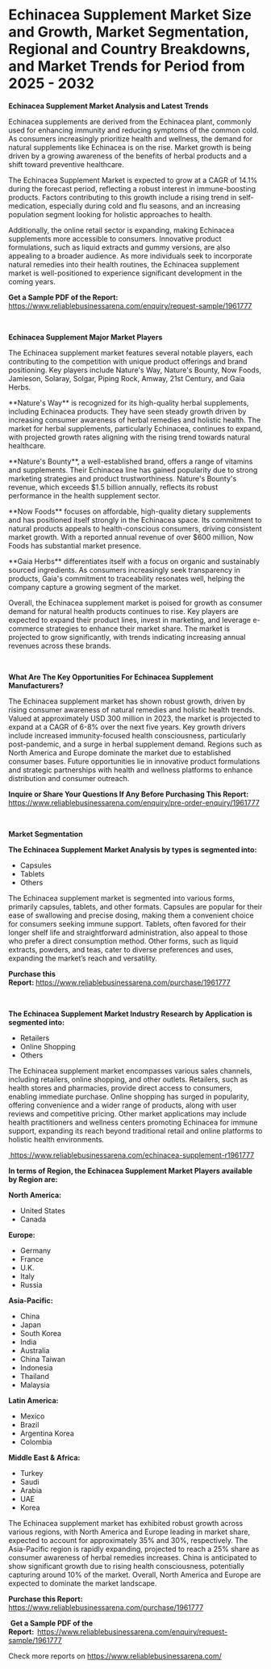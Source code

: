 <p><h1>Echinacea Supplement Market Size and Growth, Market Segmentation, Regional and Country Breakdowns, and Market Trends for Period from 2025 -  2032</h1></p><p><strong>Echinacea Supplement Market Analysis and Latest Trends</strong></p>
<p><p>Echinacea supplements are derived from the Echinacea plant, commonly used for enhancing immunity and reducing symptoms of the common cold. As consumers increasingly prioritize health and wellness, the demand for natural supplements like Echinacea is on the rise. Market growth is being driven by a growing awareness of the benefits of herbal products and a shift toward preventive healthcare.</p><p>The Echinacea Supplement Market is expected to grow at a CAGR of 14.1% during the forecast period, reflecting a robust interest in immune-boosting products. Factors contributing to this growth include a rising trend in self-medication, especially during cold and flu seasons, and an increasing population segment looking for holistic approaches to health.</p><p>Additionally, the online retail sector is expanding, making Echinacea supplements more accessible to consumers. Innovative product formulations, such as liquid extracts and gummy versions, are also appealing to a broader audience. As more individuals seek to incorporate natural remedies into their health routines, the Echinacea supplement market is well-positioned to experience significant development in the coming years.</p></p>
<p><strong>Get a Sample PDF of the Report:&nbsp;</strong> <a href="https://www.reliablebusinessarena.com/enquiry/request-sample/1961777?utm_campaign=1948&utm_medium=2&utm_source=Github&utm_content=ia&utm_term=08032025&utm_id=echinacea-supplement">https://www.reliablebusinessarena.com/enquiry/request-sample/1961777</a></p>
<p>&nbsp;</p>
<p><strong>Echinacea Supplement Major Market Players</strong></p>
<p><p>The Echinacea supplement market features several notable players, each contributing to the competition with unique product offerings and brand positioning. Key players include Nature's Way, Nature's Bounty, Now Foods, Jamieson, Solaray, Solgar, Piping Rock, Amway, 21st Century, and Gaia Herbs.</p><p>**Nature's Way** is recognized for its high-quality herbal supplements, including Echinacea products. They have seen steady growth driven by increasing consumer awareness of herbal remedies and holistic health. The market for herbal supplements, particularly Echinacea, continues to expand, with projected growth rates aligning with the rising trend towards natural healthcare.</p><p>**Nature's Bounty**, a well-established brand, offers a range of vitamins and supplements. Their Echinacea line has gained popularity due to strong marketing strategies and product trustworthiness. Nature's Bounty's revenue, which exceeds $1.5 billion annually, reflects its robust performance in the health supplement sector.</p><p>**Now Foods** focuses on affordable, high-quality dietary supplements and has positioned itself strongly in the Echinacea space. Its commitment to natural products appeals to health-conscious consumers, driving consistent market growth. With a reported annual revenue of over $600 million, Now Foods has substantial market presence.</p><p>**Gaia Herbs** differentiates itself with a focus on organic and sustainably sourced ingredients. As consumers increasingly seek transparency in products, Gaia's commitment to traceability resonates well, helping the company capture a growing segment of the market.</p><p>Overall, the Echinacea supplement market is poised for growth as consumer demand for natural health products continues to rise. Key players are expected to expand their product lines, invest in marketing, and leverage e-commerce strategies to enhance their market share. The market is projected to grow significantly, with trends indicating increasing annual revenues across these brands.</p></p>
<p>&nbsp;</p>
<p><strong>What Are The Key Opportunities For Echinacea Supplement Manufacturers?</strong></p>
<p><p>The Echinacea supplement market has shown robust growth, driven by rising consumer awareness of natural remedies and holistic health trends. Valued at approximately USD 300 million in 2023, the market is projected to expand at a CAGR of 6-8% over the next five years. Key growth drivers include increased immunity-focused health consciousness, particularly post-pandemic, and a surge in herbal supplement demand. Regions such as North America and Europe dominate the market due to established consumer bases. Future opportunities lie in innovative product formulations and strategic partnerships with health and wellness platforms to enhance distribution and consumer outreach.</p></p>
<p><strong>Inquire or Share Your Questions If Any Before Purchasing This Report:</strong> <a href="https://www.reliablebusinessarena.com/enquiry/pre-order-enquiry/1961777?utm_campaign=1948&utm_medium=2&utm_source=Github&utm_content=ia&utm_term=08032025&utm_id=echinacea-supplement">https://www.reliablebusinessarena.com/enquiry/pre-order-enquiry/1961777</a></p>
<p>&nbsp;</p>
<p><strong>Market Segmentation</strong></p>
<p><strong>The Echinacea Supplement Market Analysis by types is segmented into:</strong></p>
<p><ul><li>Capsules</li><li>Tablets</li><li>Others</li></ul></p>
<p><p>The Echinacea supplement market is segmented into various forms, primarily capsules, tablets, and other formats. Capsules are popular for their ease of swallowing and precise dosing, making them a convenient choice for consumers seeking immune support. Tablets, often favored for their longer shelf life and straightforward administration, also appeal to those who prefer a direct consumption method. Other forms, such as liquid extracts, powders, and teas, cater to diverse preferences and uses, expanding the market’s reach and versatility.</p></p>
<p><strong>Purchase this Report:&nbsp;</strong><a href="https://www.reliablebusinessarena.com/purchase/1961777?utm_campaign=1948&utm_medium=2&utm_source=Github&utm_content=ia&utm_term=08032025&utm_id=echinacea-supplement">https://www.reliablebusinessarena.com/purchase/1961777</a></p>
<p>&nbsp;</p>
<p><strong>The Echinacea Supplement Market Industry Research by Application is segmented into:</strong></p>
<p><ul><li>Retailers</li><li>Online Shopping</li><li>Others</li></ul></p>
<p><p>The Echinacea supplement market encompasses various sales channels, including retailers, online shopping, and other outlets. Retailers, such as health stores and pharmacies, provide direct access to consumers, enabling immediate purchase. Online shopping has surged in popularity, offering convenience and a wider range of products, along with user reviews and competitive pricing. Other market applications may include health practitioners and wellness centers promoting Echinacea for immune support, expanding its reach beyond traditional retail and online platforms to holistic health environments.</p></p>
<p><a href="https://www.reliablebusinessarena.com/echinacea-supplement-r1961777?utm_campaign=1948&utm_medium=2&utm_source=Github&utm_content=ia&utm_term=08032025&utm_id=echinacea-supplement">&nbsp;https://www.reliablebusinessarena.com/echinacea-supplement-r1961777</a></p>
<p><strong>In terms of Region, the Echinacea Supplement Market Players available by Region are:</strong></p>
<p>
    <p> <strong> North America: </strong>
        <ul>
            <li>United States</li>
            <li>Canada</li>
        </ul>
        </p> 
    <p> <strong> Europe: </strong>
        <ul>
            <li>Germany</li>
            <li>France</li>
            <li>U.K.</li>
            <li>Italy</li>
            <li>Russia</li>
        </ul>
        </p> 
    <p> <strong> Asia-Pacific: </strong>
        <ul>
            <li>China</li>
            <li>Japan</li>
            <li>South Korea</li>
            <li>India</li>
            <li>Australia</li>
            <li>China Taiwan</li>
            <li>Indonesia</li>
            <li>Thailand</li>
            <li>Malaysia</li>
        </ul>
        </p> 
    <p> <strong> Latin America: </strong>
        <ul>
            <li>Mexico</li>
            <li>Brazil</li>
            <li>Argentina Korea</li>
            <li>Colombia</li>
        </ul>
        </p> 
    <p> <strong> Middle East & Africa: </strong>
        <ul>
            <li>Turkey</li>
            <li>Saudi</li>
            <li>Arabia</li>
            <li>UAE</li>
            <li>Korea</li>
        </ul>
    </p>
    </p>
<p><p>The Echinacea supplement market has exhibited robust growth across various regions, with North America and Europe leading in market share, expected to account for approximately 35% and 30%, respectively. The Asia-Pacific region is rapidly expanding, projected to reach a 25% share as consumer awareness of herbal remedies increases. China is anticipated to show significant growth due to rising health consciousness, potentially capturing around 10% of the market. Overall, North America and Europe are expected to dominate the market landscape.</p></p>
<p><strong>Purchase this Report: </strong><a href="https://www.reliablebusinessarena.com/purchase/1961777?utm_campaign=1948&utm_medium=2&utm_source=Github&utm_content=ia&utm_term=08032025&utm_id=echinacea-supplement">https://www.reliablebusinessarena.com/purchase/1961777</a></p>
<p>&nbsp;<strong>Get a Sample PDF of the Report:&nbsp;&nbsp;</strong><a href="https://www.reliablebusinessarena.com/enquiry/request-sample/1961777?utm_campaign=1948&utm_medium=2&utm_source=Github&utm_content=ia&utm_term=08032025&utm_id=echinacea-supplement">https://www.reliablebusinessarena.com/enquiry/request-sample/1961777</a></p>
<p><strong></strong></p>
<p>Check more reports on <a href="https://www.reliablebusinessarena.com/?utm_campaign=1948&utm_medium=2&utm_source=Github&utm_content=ia&utm_term=08032025&utm_id=echinacea-supplement">https://www.reliablebusinessarena.com/</a></p>